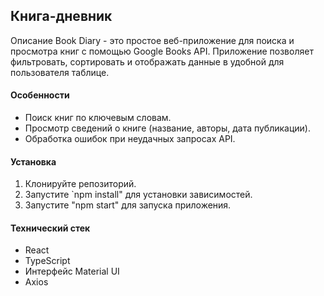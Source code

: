 ## Книга-дневник

 Описание
Book Diary - это простое веб-приложение для поиска и просмотра книг с помощью Google Books API. Приложение позволяет фильтровать, сортировать и отображать данные в удобной для пользователя таблице.

#### Особенности

- Поиск книг по ключевым словам.
- Просмотр сведений о книге (название, авторы, дата публикации).
- Обработка ошибок при неудачных запросах API.

####  Установка

1. Клонируйте репозиторий.
2. Запустите `npm install" для установки зависимостей.
3. Запустите "npm start" для запуска приложения.

#### Технический стек

- React
- TypeScript
- Интерфейс Material UI
- Axios
